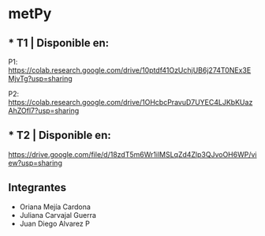 # metPy

## * T1 | Disponible en: 

P1:
https://colab.research.google.com/drive/10ptdf41OzUchjUB6j274T0NEx3EMjvTg?usp=sharing

P2:
https://colab.research.google.com/drive/1OHcbcPravuD7UYEC4LJKbKUazAhZOfl7?usp=sharing

## * T2 | Disponible en: 

https://drive.google.com/file/d/18zdT5m6Wr1ilMSLqZd4Zlp3QJvoOH6WP/view?usp=sharing

## Integrantes

* Oriana Mejía Cardona
* Juliana Carvajal Guerra
* Juan Diego Alvarez P





